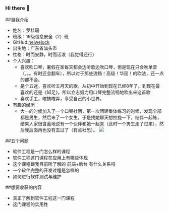 ### Hi there 👋
##自我介绍
- 姓名：罗桂珊
- 班级：19级信息安全（2）班
- GitHud:[heiweluck](https://github.com/heiweluck)
- 出生地：广东省汕头市
- 性格：时而安静，时而活泼（我觉得还行）
- 个人兴趣：
  - 喜欢吹口琴，暑假在家每天都会边听歌边吹口琴，但是现在只会吹单音（。。。有时还会翻车），所以对于那些流畅！高级！华丽！的吹法，还一点的都不会。
  - 是个五迷，喜欢听五月天的歌，从初中开始到现在已经8年了。到现在最喜欢的还是《知足》，所以立志努力用口琴完整流畅地吹出来这首歌
  -  喜欢手工，瞎搞瞎弄，享受自己的小世界。
- 有趣的经历：
   - 大一的时候加入了一个口琴社团，第一次团建集体练习的时候，发现全部都是男生，然后来了一个女生，于是找她聊天想拉拢一下，结伴一起练，结果人家很含蓄地说有一个伙伴和她一起来（此时一个男生走了过来），然后我后面再也没有去过了（有点社恐）。
![](https://img2020.cnblogs.com/blog/2531750/202109/2531750-20210905165401145-187257936.png)

##五个问题
- 软件工程是一门怎么样的课程
- 软件工程这门课程在应用上有哪些体现
- 这个课程跟我目前所了解的 前端+后台 有什么关系吗
- 一个软件完整的开发过程是怎样的
- 如何进行软件测试与维护

##想要收获的内容
- 真正了解到软件工程这一门课程
- 这门课程的实用性
